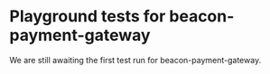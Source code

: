 # Playground tests for beacon-payment-gateway
We are still awaiting the first test run for beacon-payment-gateway.
